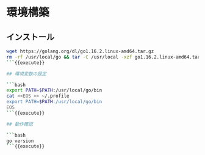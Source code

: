 # 環境構築

## インストール

```bash
wget https://golang.org/dl/go1.16.2.linux-amd64.tar.gz
rm -rf /usr/local/go && tar -C /usr/local -xzf go1.16.2.linux-amd64.tar.gz
```{{execute}}

## 環境変数の設定

```bash
export PATH=$PATH:/usr/local/go/bin
cat <<EOS >> ~/.profile
export PATH=$PATH:/usr/local/go/bin
EOS
```{{execute}}

## 動作確認

```bash
go version
```{{execute}}
